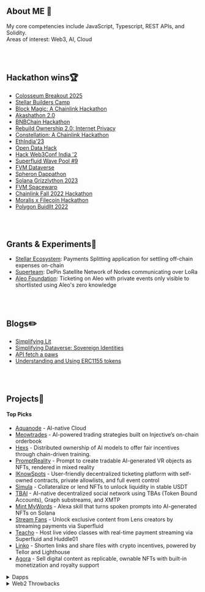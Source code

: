 <!-- ## Hey Hey <img src="https://raw.githubusercontent.com/ABSphreak/ABSphreak/master/gifs/Hi.gif" width="30px">

<div align="center">
 <img hight="300" width="700" alt="GIF" align="center" src="https://github.com/foreveransh/foreveransh/blob/main/assets/208593.gif">
</div>

</br>
</br> -->


## About ME 💬
My core competencies include JavaScript, Typescript, REST APIs, and Solidity. </br>
Areas of interest: Web3, AI, Cloud

</br>
</br>


## Hackathon wins🏆
- [Colosseum Breakout 2025](https://x.com/solana/status/1940442221201035627) </br>
- [Stellar Builders Camp](https://www.linkedin.com/posts/anshss_this-was-me-pitching-at-the-risein-x-stellar-activity-7347809757950353410-o8YX?utm_source=share&utm_medium=member_desktop&rcm=ACoAADZdAKcBdjBPTUKdvdGzUepMO-rHiQXe6Qc) </br>
- [Block Magic: A Chainlink Hackathon](https://devpost.com/software/promptreality) </br>
- [Akashathon 2.0](https://dorahacks.io/buidl/12754) </br>
- [BNBChain Hackathon](https://dorahacks.io/buidl/10616) </br>
- [Rebuild Ownership 2.0: Internet Privacy](https://x.com/DataverseOS/status/1742125914350370967) </br>
- [Constellation: A Chainlink Hackathon](https://devpost.com/software/merlin-p81e4j) </br>
- [EthIndia'23](https://devfolio.co/projects/tbai-0d73) </br>
- [Open Data Hack](https://x.com/DataverseOS/status/1713912750441742368) </br>
- [Hack Web3Conf India '2](https://devfolio.co/projects/eventify-50ed) </br>
- [Superfluid Wave Pool #9](https://x.com/Superfluid_HQ/status/1664726115376611337) </br>
- [FVM Dataverse](https://devpost.com/software/linko) </br>
- [Spheron Dappathon](https://devpost.com/software/eventify-27gui0) </br>
- [Solana Grizzlython 2023](https://x.com/solana/status/1644346050180685825) </br>
- [FVM Spacewarp](https://ethglobal.com/showcase/the-journals-dao-6rzrn) </br>
- [Chainlink Fall 2022 Hackathon](https://devpost.com/software/simula) </br>
- [Moralis x Filecoin Hackathon](https://moralis.io/filecoin-hackathon/winners/) </br>
- [Polygon BuidlIt 2022](https://devpost.com/software/gum3road) </br>

</br>
</br>

## Grants & Experiments🚀
- [Stellar Ecosystem](https://github.com/Splitoio): Payments Splitting application for settling off-chain expenses on-chain
- [Superteam](https://github.com/orgs/SatMeshLabs/repositories): DePin Satellite Network of Nodes communicating over LoRa
- [Aleo Foundation](https://github.com/IKnowSpots/application-aleo): Ticketing on Aleo with private events only visible to shortlisted using Aleo's zero knowledge
  
</br>
</br>

## Blogs✏️
- [Simplifying Lit](https://anshss.hashnode.dev/simplifying-lit) </br>
- [Simplifying Dataverse: Sovereign Identities](https://anshss.hashnode.dev/simplifying-dataverse-sovereign-identities) </br>
- [API fetch a paws](https://anshss.hashnode.dev/api-fetch-a-paws) </br>
- [Understanding and Using ERC1155 tokens](https://anshss.hashnode.dev/using-erc1155) </br>

</br>
</br>

## Projects🌱

#### Top Picks
- [Aquanode](https://github.com/Aquanodeio) - AI-native Cloud</br>
- [Meowtrades](https://github.com/meowtrades) - AI-powered trading strategies built on Injective’s on-chain orderbook </br>
- [Hexs](https://github.com/anshss/Hexs) - Distributed ownership of AI models to offer fair incentives through chain-driven training. </br>
- [PromptReality](https://github.com/anshss/PromptReality) - Prompt to create tradable AI-generated VR objects as NFTs, rendered in mixed reality </br>
- [IKnowSpots](https://github.com/IKnowSpots) - User-friendly decentralized ticketing platform with self-owned contracts, private allowlists, and full event control </br>
- [Simula](https://github.com/anshss/Simula) - Collateralize or lend NFTs to unlock liquidity in stable USDT </br>
- [TBAI](https://github.com/anshss/eth23) - AI-native decentralized social network using TBAs (Token Bound Accounts), Graph substreams, and XMTP </br>
- [Mint MyWords](https://github.com/anshss/Mint-MyWords) - Alexa skill that turns spoken prompts into AI-generated NFTs on Solana </br>
- [Stream Fans](https://github.com/anshss/StreamFans) - Unlock exclusive content from Lens creators by streaming payments via Superfluid </br>
- [Teacho](https://github.com/anshss/Teacho) - Host live video classes with real-time payment streaming via Superfluid and Huddle01 </br>
- [Linko](https://github.com/anshss/Linko) - Shorten links and share files with crypto incentives, powered by Tellor and Lighthouse </br>
- [Agora](https://github.com/anshss/Agora) - Sell digital content as replicable, ownable NFTs with built-in monetization and royalty support </br>

<details>
<summary>Dapps</summary>

- [TachyonX](https://github.com/TachyonxRWA) </br>
- [GreenWim](https://github.com/anshss/GreenWim) </br>
- [GenHub](https://github.com/anshss/GenHub-Rebuild-Ownersership) </br>
- [BlavoDAO](https://github.com/anshss/BlavoDAO) </br>
- [Gatify](https://github.com/anshss/Gatify) </br>
- [Axon](https://github.com/anshss/Axon) </br>
- [SplitWave](https://github.com/anshss/splitwave-extension) </br>
- [The Journals DAO](https://github.com/anshss/TheJournalsDao) </br>
- [Newee](https://github.com/anshss/Newee) </br>
- [FavDevs](https://github.com/anshss/FavDevs) </br>
- [Gum3road](https://github.com/anshss/Gum3road) </br>

</details>

<details>
<summary>Web2 Throwbacks</summary>
 
- [Typescript Shopping Cart](https://github.com/anshss/ShoppingCart) </br>
- [Responsive Card Design](https://github.com/anshss/Reactjs_card_design) </br>
- [AI Image Generator](https://github.com/anshss/AiImages) </br>
- [Talk with GPT](https://github.com/anshss/GptSpeak) </br>
- [TinDog](https://github.com/anshss/TinDog) </br>
- [Newsletter service using Mailchimp](https://github.com/anshss/Newsletter) </br>
- [React Portfolio](https://github.com/anshss/ReactProtfolio) </br>

</details>

</br>
</br>

